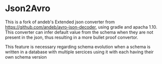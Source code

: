# Json2Avro
This is a fork of andeb's Extended json converter from https://github.com/andeb/avro-json-decoder, using gradle and
apacha 1.10. 
This converter can infer default value from the schema when they are not present in the json, thus resulting in a 
more bullet proof convertor.

This feature is necessary regarding schema evolution 
when a schema is written in a database with multiple sercices using it with each having their own schema version

